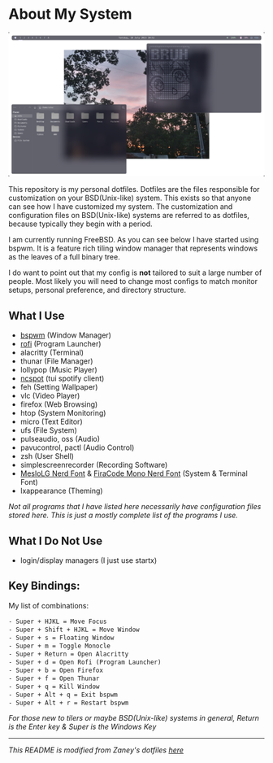 # About My System
![My BSPWM Desktop](screen.png)

This repository is my personal dotfiles. Dotfiles are the files responsible for customization on your 
BSD(Unix-like) system. This exists so that anyone can see how I have customized my system. The customization and configuration files on BSD(Unix-like) systems are referred to as dotfiles, because typically they begin with a period.

I am currently running FreeBSD. As you can see below I have started using bspwm. It is a feature rich tiling window manager that represents windows as the leaves of a full binary tree.

I do want to point out that my config is **not** tailored to suit a large number of people. Most likely you will need to change most configs to match monitor setups, personal preference, and directory structure.

## What I Use
- [bspwm](https://github.com/baskerville/bspwm/) (Window Manager)
- [rofi](https://github.com/davatorium/rofi) (Program Launcher)
- alacritty (Terminal)
- thunar (File Manager)
- lollypop (Music Player)
- [ncspot](https://github.com/hrkfdn/ncspot) (tui spotify client)
- feh (Setting Wallpaper)
- vlc (Video Player)
- firefox (Web Browsing)
- htop (System Monitoring)
- micro (Text Editor)
- ufs (File System)
- pulseaudio, oss (Audio)
- pavucontrol, pactl (Audio Control)
- zsh (User Shell)
- simplescreenrecorder (Recording Software)
- [MesloLG Nerd Font](https://github.com/ryanoasis/nerd-fonts/releases/download/v3.0.2/Meslo.zip) & [FiraCode Mono Nerd Font](https://github.com/ryanoasis/nerd-fonts/releases/download/v3.0.2/FiraCode.zip) (System & Terminal Font)
- lxappearance (Theming)

*Not all programs that I have listed here necessarily have configuration files stored here. This is just a mostly complete list of the programs I use.*

## What I Do Not Use
- login/display managers (I just use startx)
  
## Key Bindings:

My list of combinations:

    - Super + HJKL = Move Focus
    - Super + Shift + HJKL = Move Window
    - Super + s = Floating Window
    - Super + m = Toggle Monocle
    - Super + Return = Open Alacritty
    - Super + d = Open Rofi (Program Launcher)
    - Super + b = Open Firefox
    - Super + f = Open Thunar
    - Super + q = Kill Window
    - Super + Alt + q = Exit bspwm
    - Super + Alt + r = Restart bspwm

*For those new to tilers or maybe BSD(Unix-like) systems in general, Return is the Enter key & Super is the Windows Key*

---

*This README is modified from Zaney's dotfiles [here](https://gitlab.com/Zaney/dotfiles/)*
